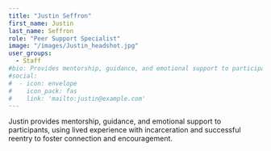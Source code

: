```yaml
---
title: "Justin Seffron"
first_name: Justin
last_name: Seffron
role: "Peer Support Specialist"
image: "/images/Justin_headshot.jpg"
user_groups:
  - Staff
#bio: Provides mentorship, guidance, and emotional support to participants, using lived experience with incarceration and successful reentry to foster connection and encouragement.
#social:
#  - icon: envelope
#    icon_pack: fas
#    link: 'mailto:justin@example.com'
---
```


Justin provides mentorship, guidance, and emotional support to participants, using lived experience with incarceration and successful reentry to foster connection and encouragement.
